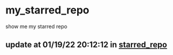 # my_starred_repo
show me my starred repo

update at 01/19/22 20:12:12 in [starred_repo](./index.html)
---

